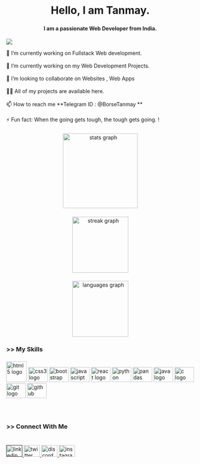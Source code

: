 <h1 align="center">Hello, I am Tanmay.</h1>

###

<h4 align="center">I am a passionate Web Developer from India.</h4>

<p align='left'><img src="https://komarev.com/ghpvc/?username=MeTanmay"></p>


<p align="left">🔭 I’m currently working on Fullstack Web development.<br><br>🌱 I’m currently working on my Web Development Projects.<br><br>👯 I’m looking to collaborate on Websites , Web Apps<br><br>👨‍💻 All of my projects are available here.<br><br>📫 How to reach me **Telegram ID : @BorseTanmay **<br><br>⚡ Fun fact:  When the going gets tough, the tough gets going. !</p>

###

<div align="center">
  <img src="https://github-readme-stats.vercel.app/api?username=MeTanmay&hide_title=false&hide_rank=false&show_icons=true&include_all_commits=true&count_private=true&disable_animations=false&theme=codeSTACKr&locale=en&hide_border=false" height="200" alt="stats graph"  />
</div>

###

<div align="center">
  <img src="https://streak-stats.demolab.com?user=MeTanmay&locale=en&mode=daily&theme=codeSTACKr&hide_border=false&border_radius=5&order=3" height="150" alt="streak graph"  />
</div>

###

<div align="center">
  <img src="https://github-readme-stats.vercel.app/api/top-langs?username=MeTanmay&locale=en&hide_title=false&layout=compact&card_width=320&langs_count=5&theme=codeSTACKr&hide_border=false&order=2" height="150" alt="languages graph"  />
</div>

###

<h3 align="left">>> My Skills</h3>

###

<div align="left">
  <img src="https://cdn.jsdelivr.net/gh/devicons/devicon/icons/html5/html5-original.svg" height="55" width="55" alt="html5 logo"  /> 
  <img src="https://cdn.jsdelivr.net/gh/devicons/devicon/icons/css3/css3-original.svg" height="40" width="52" alt="css3 logo"  />
  <img src="https://cdn.jsdelivr.net/gh/devicons/devicon/icons/bootstrap/bootstrap-original.svg" height="40" width="52" alt="bootstrap logo"  />
  <img src="https://cdn.jsdelivr.net/gh/devicons/devicon/icons/javascript/javascript-original.svg" height="40" width="52" alt="javascript logo"  />
  <img src="https://cdn.jsdelivr.net/gh/devicons/devicon/icons/react/react-original.svg" height="40" width="52" alt="react logo"  />
  
  <img src="https://cdn.jsdelivr.net/gh/devicons/devicon/icons/python/python-original.svg" height="40" width="52" alt="python logo"  />
  <img src="https://cdn.jsdelivr.net/gh/devicons/devicon/icons/pandas/pandas-original.svg" height="40" width="52" alt="pandas logo"  />
  

  <img src="https://cdn.jsdelivr.net/gh/devicons/devicon/icons/java/java-original.svg" height="40" width="52" alt="java logo"  />
  <img src="https://cdn.jsdelivr.net/gh/devicons/devicon/icons/c/c-original.svg" height="40" width="52" alt="c logo"  />
  
  <img src="https://cdn.jsdelivr.net/gh/devicons/devicon/icons/git/git-original.svg" height="40" width="52" alt="git logo"  />
  <img src="https://cdn.jsdelivr.net/gh/devicons/devicon/icons/github/github-original.svg" height="40" width="52" alt="github logo"  />
</div>

###

<br clear="both">

<h3 align="left">>> Connect With Me</h3>

###

<br clear="both">

<div align="left">
  <a href=""https://www.linkedin.com/in/tanmay-borse-53877023a" target="_blank">
    <img src="https://raw.githubusercontent.com/maurodesouza/profile-readme-generator/master/src/assets/icons/social/linkedin/default.svg" width="43" height="31" alt="linkedin logo"  />
  </a>
  <a href="https://twitter.com/tanmayborse_28" target="_blank">
    <img src="https://raw.githubusercontent.com/maurodesouza/profile-readme-generator/master/src/assets/icons/social/twitter/default.svg" width="43" height="31" alt="twitter logo"  />
  </a>
  <a href="https://discord.com/users/939022627228508163" target="_blank">
    <img src="https://raw.githubusercontent.com/maurodesouza/profile-readme-generator/master/src/assets/icons/social/discord/default.svg" width="43" height="31" alt="discord logo"  />
  </a>
  <a href="https://instagram.com/tanmay.borse_28?igshid=ZDdkNTZiNTM=" target="_blank">
    <img src="https://raw.githubusercontent.com/maurodesouza/profile-readme-generator/master/src/assets/icons/social/instagram/default.svg" width="43" height="31" alt="instagram logo"  />
  </a>
</div>

###
